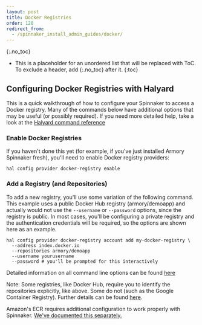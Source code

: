 ```yaml
---
layout: post
title: Docker Registries
order: 120
redirect_from:
  - /spinnaker_install_admin_guides/docker/
---
```

{:.no_toc}
* This is a placeholder for an unordered list that will be replaced with ToC. To exclude a header, add {:.no_toc} after it.
{:toc}

## Configuring Docker Registries with Halyard

This is a quick walkthrough of how to configure your Spinnaker to access a
Docker registry.  Many of the commands below have additional options that
may be useful (or possibly required).  If you need more detailed help, take
a look at the [Halyard command reference](https://www.spinnaker.io/reference/halyard/commands/#hal-config-provider-docker-registry)

### Enable Docker Registries

If you haven't done this yet (for example, if you've just installed Armory
Spinnaker fresh), you'll need to enable Docker registry providers:

```
hal config provider docker-registry enable
```

### Add a Registry (and Repositories)

To add a new registry, you'll use some variation of the following command.
This example uses a public Docker Hub registry (armory/demoapp) and actually
would not use the `--username` or `--password` options, since the registry is
public.  In most cases, you'll be configuring a private registry and the
authentication credentials will be required, so the options are shown here
as an example.

```
hal config provider docker-registry account add my-docker-registry \
  --address index.docker.io
  --repositories armory/demoapp
  --username yourusername
  --password # you'll be prompted for this interactively
```

Detailed information on all command line options can be found [here](https://www.spinnaker.io/reference/halyard/commands/#hal-config-provider-docker-registry-account-add)

Note:  Some registries, like Docker Hub, require you to identify the
repositories explicitly, like above.  Some do not (such as the Google
Container Registry).  Further details can be found [here](https://www.spinnaker.io/setup/install/providers/docker-registry/).

Amazon's ECR requires additional configuration to work properly with Spinnaker.
[We've documented this separately.](/spinnaker-install-admin-guides/ecr-registry/)



